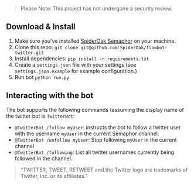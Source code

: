 > Please Note: This project has not undergone a security review.


## Download & Install
1. Make sure you've installed [SpiderOak Semaphor](https://spideroak.com/opendownload) on your machine.
2. Clone this repo: `git clone git@github.com:SpiderOak/flowbot-twitter.git`
3. Install dependencies: `pip install -r requirements.txt`
4. Create a `settings.json` file with your settings (see `settings.json.example` for example configuration.)
4. Run bot `python run.py`

## Interacting with the bot
The bot supports the following commands (assuming the display name of the twitter bot is `TwitterBot`:
- `@TwitterBot /follow myUser`: instructs the bot to follow a twitter user with the username `myUser` in the current Semaphor channel.
- `@TwitterBot /unfollow myUser`: Stop following `myUser` in the current channel
- `@TwitterBot /following`: List all twitter usernames currently being followed in the channel.


> “TWITTER, TWEET, RETWEET and the Twitter logo are trademarks of Twitter, Inc. or its affiliates.”